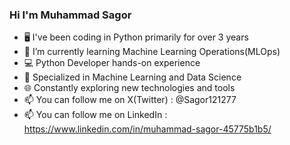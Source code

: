 ### Hi I'm Muhammad Sagor

- 🖥️ I've been coding in Python primarily for over 3 years
- 🌱 I’m currently learning Machine Learning Operations(MLOps)
- 💻 Python Developer hands-on experience
- 🤖 Specialized in Machine Learning and Data Science
- 🌐 Constantly exploring new technologies and tools
- 📫 You can follow me on X(Twitter) : @Sagor121277
- 📫 You can follow me on LinkedIn : https://www.linkedin.com/in/muhammad-sagor-45775b1b5/

